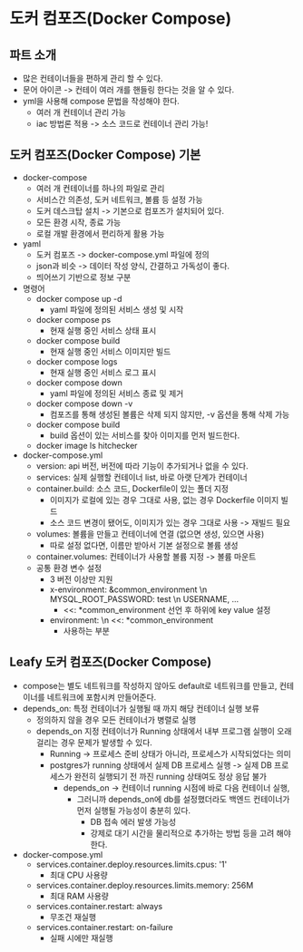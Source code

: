 # 도커 컴포즈(Docker Compose)

## 파트 소개
- 많은 컨테이너들을 편하게 관리 할 수 있다.
- 문어 아이콘 -> 컨테이 여러 개를 핸들링 한다는 것을 알 수 있다.
- yml을 사용해 compose 문법을 작성해야 한다.
  - 여러 개 컨테이너 관리 가능
  - iac 방법론 적용 -> 소스 코드로 컨테이너 관리 가능!

## 도커 컴포즈(Docker Compose) 기본
- docker-compose
  - 여러 개 컨테이너를 하나의 파일로 관리
  - 서비스간 의존성, 도커 네트워크, 볼륨 등 설정 가능
  - 도커 데스크탑 설치 -> 기본으로 컴포즈가 설치되어 있다.
  - 모든 환경 시작, 종료 가능
  - 로컬 개발 환경에서 편리하게 활용 가능
- yaml
  - 도커 컴포즈 -> docker-compose.yml 파일에 정의
  - json과 비슷 -> 데이터 작성 양식, 간결하고 가독성이 좋다.
  - 띄어쓰기 기반으로 정보 구분
- 명령어
  - docker compose up -d
    - yaml 파일에 정의된 서비스 생성 및 시작
  - docker compose ps
    - 현재 실행 중인 서비스 상태 표시
  - docker compose build
    - 현재 실행 중인 서비스 이미지만 빌드
  - docker compose logs
    - 현재 실행 중인 서비스 로그 표시
  - docker compose down
    - yaml 파일에 정의된 서비스 종료 및 제거
  - docker compose down -v
    - 컴포즈를 통해 생성된 볼륨은 삭제 되지 않지만, -v 옵션을 통해 삭제 가능
  - docker compose build
    - build 옵션이 있는 서비스를 찾아 이미지를 먼저 빌드한다.
  - docker image ls hitchecker
- docker-compose.yml
  - version: api 버전, 버전에 따라 기능이 추가되거나 없을 수 있다.
  - services: 실제 실행할 컨테이너 list, 바로 아랫 단계가 컨테이너
  - container.build: 소스 코드, Dockerfile이 있는 폴더 지정
    - 이미지가 로컬에 있는 경우 그대로 사용, 없는 경우 Dockerfile 이미지 빌드
    - 소스 코드 변경이 됐어도, 이미지가 있는 경우 그대로 사용 -> 재빌드 필요
  - volumes: 볼륨을 만들고 컨테이너에 연결 (없으면 생성, 있으면 사용)
    - 따로 설정 없다면, 이름만 받아서 기본 설정으로 볼륨 생성
  - container.volumes: 컨테이너가 사용할 볼륨 지정 -> 볼륨 마운트
  - 공통 환경 변수 설정
    - 3 버전 이상만 지원
    - x-environment: &common_environment \n MYSQL_ROOT_PASSWORD: test \n USERNAME, ...
      - <<: *common_environment 선언 후 하위에 key value 설정
    - environment: \n <<: *common_environment
      - 사용하는 부분

## Leafy 도커 컴포즈(Docker Compose)
- compose는 별도 네트워크를 작성하지 않아도 default로 네트워크를 만들고, 컨테이너를 네트워크에 포함시켜 만들어준다.
- depends_on: 특정 컨테이너가 실행될 때 까지 해당 컨테이너 실행 보류
  - 정의하지 않을 경우 모든 컨테이너가 병렬로 실행
  - depends_on 지정 컨테이너가 Running 상태에서 내부 프로그램 실행이 오래 걸리는 경우 문제가 발생할 수 있다.
    - Running -> 프로세스 준비 상태가 아니라, 프로세스가 시작되었다는 의미
    - postgres가 running 상태에서 실제 DB 프로세스 실행 -> 실제 DB 프로세스가 완전히 실행되기 전 까진 running 상태여도 정상 응답 불가
      - depends_on -> 컨테이너 running 시점에 바로 다음 컨테이너 실행,
        - 그러니까 depends_on에 db를 설정했더라도 백엔드 컨테이너가 먼저 실행될 가능성이 충분히 있다.
          - DB 접속 에러 발생 가능성
          - 강제로 대기 시간을 물리적으로 추가하는 방법 등을 고려 해야 한다.
- docker-compose.yml
  - services.container.deploy.resources.limits.cpus: '1'
    - 최대 CPU 사용량
  - services.container.deploy.resources.limits.memory: 256M
    - 최대 RAM 사용량
  - services.container.restart: always
    - 무조건 재실행 
  - services.container.restart: on-failure
    - 실패 시에만 재실행
  